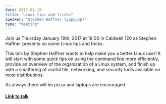 ```yaml
---
date: 2017-01-19
title: "Linux tips and tricks"
speaker: "Stephen Haffner (yupyupp)"
type: "Meeting"
---
```


Join us Thursday January 19th, 2017 at 19:00 in Caldwell 120 as Stephen Haffner presents on some Linux tips and tricks.

This talk by Stephen Haffner wants to help make you a better Linux user! It will start with some quick tips on using the command line more efficiently, provide an overview of the organization of a Linux system, and finish up with a smattering of useful file, networking, and security tools available on most distributions.

As always there will be pizza and laptops are encouraged.

#### [Link to talk](http://web.cse.ohio-state.edu/%7Ehaffners/linux/#/)
